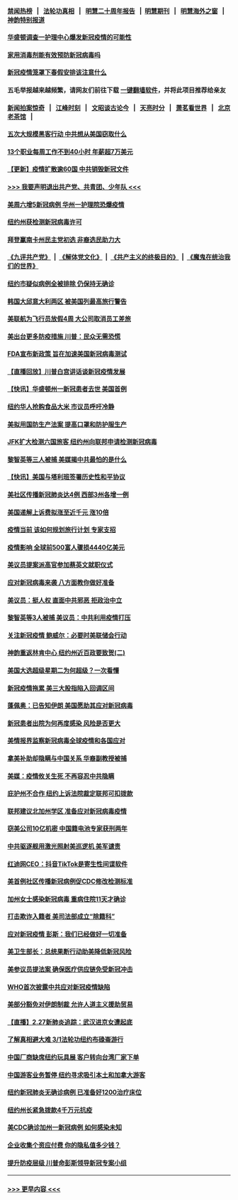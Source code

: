 #### [禁闻热榜](热点新闻.md?=0)  &nbsp;&nbsp;|&nbsp;&nbsp; [法轮功真相](https://github.com/gfw-breaker/truth/blob/master/README.md?=0) &nbsp;&nbsp;|&nbsp;&nbsp; [明慧二十周年报告](https://github.com/gfw-breaker/mh-reports/blob/master/README.md?=0) &nbsp;&nbsp;|&nbsp;&nbsp;[明慧期刊](https://github.com/gfw-breaker/mh-qikan) &nbsp;&nbsp;|&nbsp;&nbsp; [明慧海外之窗](https://github.com/gfw-breaker/mh-news/blob/master/README.md?=0) &nbsp;&nbsp;|&nbsp;&nbsp; [神韵特别报道](https://github.com/gfw-breaker/mh-news/blob/master/shenyun.md?=0)
#### [华盛顿调查一护理中心爆发新冠疫情的可能性](../pages/nsc412/n11907230.md?t=03020002) 
#### [家用消毒剂能有效预防新冠病毒吗](../pages/nsc412/n11905553.md?t=03020002) 
#### [新冠疫情笼罩下春假安排该注意什么](../pages/nsc412/n11906890.md?t=03020002) 
#### 五毛举报越来越频繁，请网友们前往下载 [一键翻墙软件](https://github.com/gfw-breaker/ssr-accounts)，并将此项目推荐给亲友
#### [新闻拍案惊奇](https://github.com/gfw-breaker/banned-news/blob/master/pages/link4.md) &nbsp;&nbsp;|&nbsp;&nbsp; [江峰时刻](https://github.com/gfw-breaker/banned-news/blob/master/pages/link4.md) &nbsp;&nbsp;|&nbsp;&nbsp; [文昭谈古论今](https://github.com/gfw-breaker/banned-news/blob/master/pages/link4.md) &nbsp;&nbsp;|&nbsp;&nbsp; [天亮时分](https://github.com/gfw-breaker/banned-news/blob/master/pages/link4.md) &nbsp;&nbsp;|&nbsp;&nbsp; [萧茗看世界](https://github.com/gfw-breaker/banned-news/blob/master/pages/link4.md) &nbsp;&nbsp;|&nbsp;&nbsp; [北京老茶馆](https://github.com/gfw-breaker/banned-news/blob/master/pages/link4.md) &nbsp;&nbsp;|&nbsp;&nbsp; 
#### [五次大规模黑客行动 中共想从美国窃取什么](../pages/nsc412/n11899124.md?t=03020002) 
#### [13个职业每周工作不到40小时 年薪超7万美元](../pages/nsc412/n11893686.md?t=03020002) 
#### [【更新】疫情扩散逾60国 中共销毁新冠文件](../pages/nsc412/n11890652.md?t=03020002) 
#### [>>> 我要声明退出共产党、共青团、少年队 <<<](https://github.com/begood0513/goodnews/blob/master/quit/letter.md) 
#### [美周六增5新冠病例 华州一护理院恐爆疫情](../pages/nsc412/n11905823.md?t=03020002) 
#### [纽约州获检测新冠病毒许可](../pages/nsc412/n11906069.md?t=03020002) 
#### [拜登赢南卡州民主党初选 非裔选民助力大](../pages/nsc412/n11905930.md?t=03020002) 
#### [《九评共产党》](https://github.com/begood0513/9ping.md/blob/master/README.md) &nbsp;|&nbsp; [《解体党文化》](../../../../jtdwh.md/blob/master/README.md)  &nbsp;|&nbsp; [《共产主义的终极目的》](../../../../gczydzjmd.md/blob/master/README.md) &nbsp;|&nbsp; [《魔鬼在统治我们的世界》](../../../../mgztzwmdsj.md/blob/master/README.md) 
#### [纽约市疑似病例全被排除 仍保持无确诊](../pages/nsc412/n11906039.md?t=03020002) 
#### [韩国大邱意大利两区 被美国列最高旅行警告](../pages/nsc412/n11905944.md?t=03020002) 
#### [美联航为飞行员放假4周 大公司取消员工差旅](../pages/nsc412/n11905894.md?t=03020002) 
#### [美出台更多防疫措施 川普：民众无需恐慌](../pages/nsc412/n11905747.md?t=03020002) 
#### [FDA宣布新政策 旨在加速美国新冠病毒测试](../pages/nsc412/n11905693.md?t=03020002) 
#### [【直播回放】川普白宫讲话谈新冠疫情发展](../pages/nsc412/n11905588.md?t=03020002) 
#### [【快讯】华盛顿州一新冠患者去世 美国首例](../pages/nsc412/n11905571.md?t=03020002) 
#### [纽约华人抢购食品大米 市议员呼吁冷静](../pages/nsc412/n11904453.md?t=03020002) 
#### [美拟用国防生产法案 提高口罩和防护服生产](../pages/nsc412/n11905517.md?t=03020002) 
#### [JFK扩大检测六国旅客 纽约州向联邦申请检测新冠病毒](../pages/nsc412/n11905491.md?t=03020002) 
#### [黎智英等三人被捕 美媒揭中共最怕的是什么](../pages/nsc412/n11905316.md?t=03020002) 
#### [【快讯】美国与塔利班签署历史性和平协议](../pages/nsc412/n11905172.md?t=03020002) 
#### [美社区传播新冠肺炎达4例 西部3州各增一例](../pages/nsc412/n11904070.md?t=03020002) 
#### [美国递解上诉费拟涨至近千元  涨10倍](../pages/nsc412/n11904466.md?t=03020002) 
#### [疫情当前 该如何规划旅行计划 专家支招](../pages/nsc412/n11903865.md?t=03020002) 
#### [疫情影响 全球前500富人骤损4440亿美元](../pages/nsc412/n11904283.md?t=03020002) 
#### [美议员提案派高官参加蔡英文就职仪式](../pages/nsc412/n11904166.md?t=03020002) 
#### [应对新冠病毒来袭 八方面教你做好准备](../pages/nsc412/n11903736.md?t=03020002) 
#### [美议员：挺人权 直面中共邪恶 拒政治中立](../pages/nsc412/n11903790.md?t=03020002) 
#### [黎智英等3人被捕 美议员：中共利用疫情打压](../pages/nsc412/n11903768.md?t=03020002) 
#### [关注新冠疫情 鲍威尔：必要时美联储会行动](../pages/nsc412/n11903672.md?t=03020002) 
#### [神韵重返林肯中心 纽约州近百政要致贺(二)](../pages/nsc412/n11897500.md?t=03020002) 
#### [美国大选超级星期二为何超级？一次看懂](../pages/nsc412/n11903490.md?t=03020002) 
#### [新冠疫情拖累 美三大股指陷入回调区间](../pages/nsc412/n11903211.md?t=03020002) 
#### [蓬佩奥：已告知伊朗 美国愿助其应对新冠病毒](../pages/nsc412/n11903212.md?t=03020002) 
#### [新冠患者出院为何再度感染 风险是否更大](../pages/nsc412/n11903262.md?t=03020002) 
#### [美情报界监察新冠病毒全球疫情和各国应对](../pages/nsc412/n11903098.md?t=03020002) 
#### [拿美补助却隐瞒与中国关系 华裔副教授被捕](../pages/nsc412/n11901687.md?t=03020002) 
#### [美媒：疫情攸关生死 不再容忍中共隐瞒](../pages/nsc412/n11901694.md?t=03020002) 
#### [庇护州不合作  纽约上诉法院裁定联邦可扣拨款](../pages/nsc412/n11902238.md?t=03020002) 
#### [联邦建议北加州学区 准备应对新冠病毒疫情](../pages/nsc412/n11902448.md?t=03020002) 
#### [窃美公司10亿机密 中国籍电池专家获刑两年](../pages/nsc412/n11901996.md?t=03020002) 
#### [中共驱逐舰用激光照射美巡逻机 美军谴责](../pages/nsc412/n11901964.md?t=03020002) 
#### [红迪网CEO：抖音TikTok是寄生性间谍软件](../pages/nsc412/n11901675.md?t=03020002) 
#### [美首例社区传播新冠病例促CDC修改检测标准](../pages/nsc412/n11901490.md?t=03020002) 
#### [加州女士感染新冠病毒 重病住院11天才确诊](../pages/nsc412/n11901246.md?t=03020002) 
#### [打击欺诈入籍者 美司法部成立“除籍科”](../pages/nsc412/n11901364.md?t=03020002) 
#### [应对新冠疫情 彭斯：我们已经做好一切准备](../pages/nsc412/n11901268.md?t=03020002) 
#### [美卫生部长：总统果断行动助美降低新冠风险](../pages/nsc412/n11900906.md?t=03020002) 
#### [美参议员提法案 确保医疗供应链免受新冠冲击](../pages/nsc412/n11901144.md?t=03020002) 
#### [WHO首次披露中共应对新冠疫情缺陷](../pages/nsc412/n11900978.md?t=03020002) 
#### [美部分豁免对伊朗制裁 允许人道主义援助贸易](../pages/nsc412/n11900859.md?t=03020002) 
#### [【直播】2.27新肺炎追踪：武汉进京女遭起底](../pages/nsc412/n11900415.md?t=03020002) 
#### [了解真相避大难 3/1法轮功纽约布碌崙游行](../pages/nsc412/n11899501.md?t=03020002) 
#### [中国厂商缺席纽约玩具展  客户转向台湾厂家下单](../pages/nsc412/n11899505.md?t=03020002) 
#### [中国游客业务暂停  纽约寻求吸引本土和加拿大游客](../pages/nsc412/n11899492.md?t=03020002) 
#### [纽约新冠肺炎无确诊病例  已准备好1200治疗床位](../pages/nsc412/n11899474.md?t=03020002) 
#### [纽约州长紧急拨款4千万元抗疫](../pages/nsc412/n11899477.md?t=03020002) 
#### [美CDC确诊加州一新冠病例 如何感染未知](../pages/nsc412/n11899165.md?t=03020002) 
#### [企业收集个资应付费 你的隐私值多少钱？](../pages/nsc412/n11898097.md?t=03020002) 
#### [提升防疫层级 川普命彭斯领导新冠专案小组](../pages/nsc412/n11898934.md?t=03020002) 

----
#### [ >>> 更早内容 <<< ](../indexes/nsc412-earlier.md)
